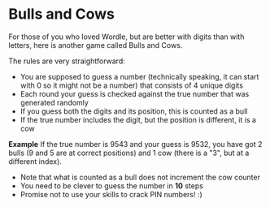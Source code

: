 # Bulls and Cows

For those of you who loved Wordle, but are better with digits than with letters, here is another game called Bulls and Cows. 

The rules are very straightforward:

* You are supposed to guess a number (technically speaking, it can start with 0 so it might not be a number) that consists of 4 unique digits
* Each round your guess is checked against the true number that was generated randomly
* If you guess both the digits and its position, this is counted as a bull
* If the true number includes the digit, but the position is different, it is a cow

**Example**
If the true number is 9543 and your guess is 9532, you have got 2 bulls (9 and 5 are at correct positions) and 1 cow (there is a "3", but at a different index). 

* Note that what is counted as a bull does not increment the cow counter
* You need to be clever to guess the number in **10** steps
* Promise not to use your skills to crack PIN numbers! :) 

